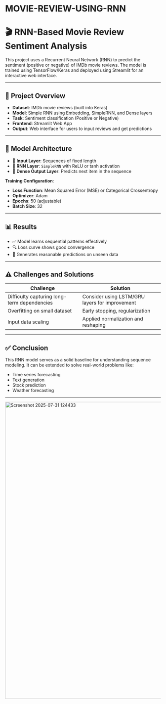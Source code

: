 # MOVIE-REVIEW-USING-RNN


# 🎬 RNN-Based Movie Review Sentiment Analysis

This project uses a Recurrent Neural Network (RNN) to predict the sentiment (positive or negative) of IMDb movie reviews. The model is trained using TensorFlow/Keras and deployed using Streamlit for an interactive web interface.

---

## 📌 Project Overview

- **Dataset**: IMDb movie reviews (built into Keras)
- **Model**: Simple RNN using Embedding, SimpleRNN, and Dense layers
- **Task**: Sentiment classification (Positive or Negative)
- **Frontend**: Streamlit Web App
- **Output**: Web interface for users to input reviews and get predictions


---

## 🧠 Model Architecture

* 🔹 **Input Layer**: Sequences of fixed length
* 🔹 **RNN Layer**: `SimpleRNN` with ReLU or tanh activation
* 🔹 **Dense Output Layer**: Predicts next item in the sequence

**Training Configuration**:

* **Loss Function**: Mean Squared Error (MSE) or Categorical Crossentropy
* **Optimizer**: Adam
* **Epochs**: 50 (adjustable)
* **Batch Size**: 32

---

## 📊 Results

* ✅ Model learns sequential patterns effectively
* 🔍 Loss curve shows good convergence
* 🔮 Generates reasonable predictions on unseen data

---

## ⚠ Challenges and Solutions

| Challenge                                   | Solution                                       |
| ------------------------------------------- | ---------------------------------------------- |
| Difficulty capturing long-term dependencies | Consider using LSTM/GRU layers for improvement |
| Overfitting on small dataset                | Early stopping, regularization                 |
| Input data scaling                          | Applied normalization and reshaping            |

---

## ✅ Conclusion

This RNN model serves as a solid baseline for understanding sequence modeling. It can be extended to solve real-world problems like:

* Time series forecasting
* Text generation
* Stock prediction
* Weather forecasting

---







<img width="1913" height="961" alt="Screenshot 2025-07-31 124433" src="https://github.com/user-attachments/assets/a0030aaf-fda5-4d44-833e-a265413da799" />
